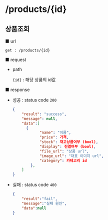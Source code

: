 # /products/{id}

## 상품조회

■ url

 `get : /products/{id}`

■ request

- path

  `{id}` : 해당 상품의 id값

■ response

- 성공 : status code `200`

  ```json
  {
      "result": "success", 
      "message": null, 
      "data":[
  		{
              "name": "이름",
              "price": 가격,
              "stock": 재고상품여부 (bool),
              "display": 진열여부 (bool),
              "file_url": "상품 url",
              "image_url": "대표 이미지 url",
              "category": 카테고리 id
          },
      ]
  }
  ```

- 실패 : status code `400`

  ```json
  {
      "result":"fail",
      "message":"실패 원인",
      "data":null
  }
  ```

